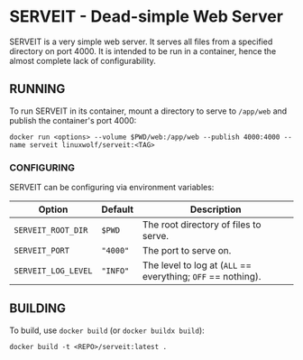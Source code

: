 # SERVEIT - Dead-simple Web Server

SERVEIT is a very simple web server. It serves all files from a specified directory on port 4000. It is intended to be run in a container, hence the almost complete lack of configurability.

## RUNNING

To run SERVEIT in its container, mount a directory to serve to `/app/web` and publish the container's port 4000:

```
docker run <options> --volume $PWD/web:/app/web --publish 4000:4000 --name serveit linuxwolf/serveit:<TAG>
```
### CONFIGURING

SERVEIT can be configuring via environment variables:

| Option              | Default    | Description                                                  |
| ------------------- | ---------- | ------------------------------------------------------------ |
| `SERVEIT_ROOT_DIR`  | `$PWD`     | The root directory of files to serve.                        |
| `SERVEIT_PORT`      | `"4000"`   | The port to serve on.                                        |
| `SERVEIT_LOG_LEVEL` | `"INFO"`   | The level to log at (`ALL` == everything; `OFF` == nothing). |

## BUILDING

To build, use `docker build` (or `docker buildx build`):

```
docker build -t <REPO>/serveit:latest .
```
